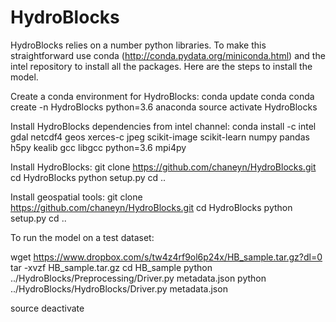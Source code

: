 HydroBlocks
==========

HydroBlocks relies on a number python libraries. To make this straightforward use conda (http://conda.pydata.org/miniconda.html) and the intel repository to install all the packages. Here are the steps to install the model.

Create a conda environment for HydroBlocks:
conda update conda
conda create -n HydroBlocks python=3.6 anaconda
source activate HydroBlocks

Install HydroBlocks dependencies from intel channel:
conda install -c intel gdal netcdf4 geos xerces-c jpeg scikit-image scikit-learn numpy pandas h5py kealib gcc libgcc python=3.6 mpi4py

Install HydroBlocks:
git clone https://github.com/chaneyn/HydroBlocks.git
cd HydroBlocks
python setup.py 
cd ..

Install geospatial tools:
git clone https://github.com/chaneyn/HydroBlocks.git
cd HydroBlocks 
python setup.py 
cd ..

To run the model on a test dataset:

wget https://www.dropbox.com/s/tw4z4rf9ol6p24x/HB_sample.tar.gz?dl=0
tar -xvzf HB_sample.tar.gz
cd HB_sample
python ../HydroBlocks/Preprocessing/Driver.py metadata.json
python ../HydroBlocks/HydroBlocks/Driver.py metadata.json 

source deactivate 



